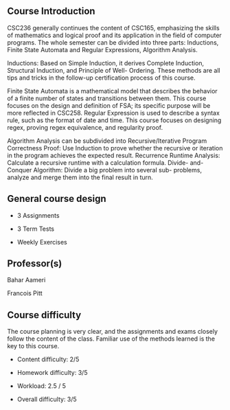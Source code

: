 ## Course Introduction
CSC236 generally continues the content of CSC165, emphasizing the skills of mathematics and logical proof and its application in the field of computer programs. The whole semester can be divided into three parts: Inductions, Finite State Automata and Regular Expressions, Algorithm Analysis.

Inductions: Based on Simple Induction, it derives Complete Induction, Structural Induction, and Principle of Well- Ordering. These methods are all tips and tricks in the follow-up certification process of this course.

Finite State Automata is a mathematical model that describes the behavior of a finite number of states and transitions between them. This course focuses on the design and definition of FSA; its specific purpose will be more reflected in CSC258. Regular Expression is used to describe a syntax rule, such as the format of date and time. This course focuses on designing regex, proving regex equivalence, and regularity proof.

Algorithm Analysis can be subdivided into
Recursive/Iterative Program Correctness Proof: Use Induction to prove whether the recursive or iteration in the program achieves the expected result.
Recurrence Runtime Analysis: Calculate a recursive runtime with a calculation formula.
Divide- and- Conquer Algorithm: Divide a big problem into several sub- problems, analyze and merge them into the final result in turn.

## General course design
- 3 Assignments

- 3 Term Tests

- Weekly Exercises

## Professor(s)
Bahar Aameri

Francois Pitt

## Course difficulty
The course planning is very clear, and the assignments and exams closely follow the content of the class. Familiar use of the methods learned is the key to this course.

- Content difficulty: 2/5

- Homework difficulty: 3/5

- Workload: 2.5 / 5

- Overall difficulty: 3/5